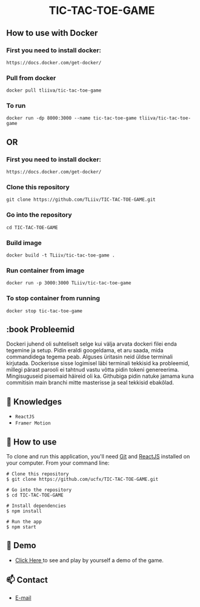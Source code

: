 <h1 align="center">TIC-TAC-TOE-GAME</h1>

## How to use with Docker

### First you need to install docker:
```
https://docs.docker.com/get-docker/
```

### Pull from docker
```
docker pull tliiva/tic-tac-toe-game
```
### To run
```
docker run -dp 8000:3000 --name tic-tac-toe-game tliiva/tic-tac-toe-game
```

## OR 

### First you need to install docker:
```
https://docs.docker.com/get-docker/
```

### Clone this repository
```
git clone https://github.com/TLiiv/TIC-TAC-TOE-GAME.git
```

### Go into the repository
```
cd TIC-TAC-TOE-GAME
```

### Build image
```
docker build -t TLiiv/tic-tac-toe-game .
```

### Run container from image
```
docker run -p 3000:3000 TLiiv/tic-tac-toe-game
```

### To stop container from running
```
docker stop tic-tac-toe-game
```
## :book Probleemid
Dockeri juhend oli suhteliselt selge kui välja arvata dockeri filei enda tegemine ja setup. Pidin eraldi googeldama, et aru saada, mida commandidega tegema peab. Alguses üritasin neid üldse terminali kirjutada. Dockerisse sisse logimisel läbi terminali tekkisid ka probleemid, millegi pärast parooli ei tahtnud vastu võtta pidin tokeni genereerima.  Mingisuguseid pisemaid häireid oli ka. Githubiga pidin natuke jamama kuna commitisin main branchi mitte masterisse ja seal tekkisid ebakõlad.



## :rocket: Knowledges
 - `ReactJS`
 - `Framer Motion`

## :book: How to use
To clone and run this application, you'll need [Git](https://git-scm.com/downloads) and [ReactJS](https://react.dev/) installed on your computer. From your command line:

```
# Clone this repository
$ git clone https://github.com/ucfx/TIC-TAC-TOE-GAME.git

# Go into the repository
$ cd TIC-TAC-TOE-GAME

# Install dependencies
$ npm install

# Run the app
$ npm start
```
## :link: Demo
  - <a target="_blank" href="https://ucfx.github.io/TIC-TAC-TOE-GAME/"> Click Here </a> to see and play by yourself a demo of the game.

## :mailbox: Contact
  - <a target="_blank" href="mailto:ucefhammadi@gmail.com">E-mail</a>
